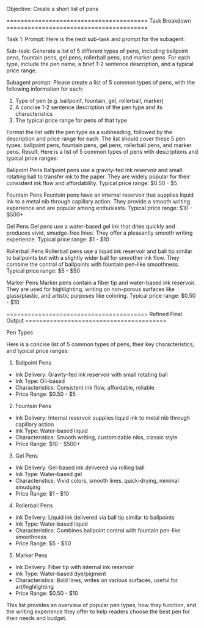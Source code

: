 Objective: Create a short list of pens

======================================== Task Breakdown ========================================

Task 1:
Prompt: Here is the next sub-task and prompt for the subagent:

Sub-task: Generate a list of 5 different types of pens, including ballpoint pens, fountain pens, gel pens, rollerball pens, and marker pens. For each type, include the pen name, a brief 1-2 sentence description, and a typical price range.

Subagent prompt: Please create a list of 5 common types of pens, with the following information for each:

1. Type of pen (e.g. ballpoint, fountain, gel, rollerball, marker) 
2. A concise 1-2 sentence description of the pen type and its characteristics
3. The typical price range for pens of that type

Format the list with the pen type as a subheading, followed by the description and price range for each. The list should cover these 5 pen types: ballpoint pens, fountain pens, gel pens, rollerball pens, and marker pens.
Result: Here is a list of 5 common types of pens with descriptions and typical price ranges:

Ballpoint Pens
Ballpoint pens use a gravity-fed ink reservoir and small rotating ball to transfer ink to the paper. They are widely popular for their consistent ink flow and affordability. Typical price range: $0.50 - $5

Fountain Pens 
Fountain pens have an internal reservoir that supplies liquid ink to a metal nib through capillary action. They provide a smooth writing experience and are popular among enthusiasts. Typical price range: $10 - $500+  

Gel Pens
Gel pens use a water-based gel ink that dries quickly and produces vivid, smudge-free lines. They offer a pleasantly smooth writing experience. Typical price range: $1 - $10

Rollerball Pens
Rollerball pens use a liquid ink reservoir and ball tip similar to ballpoints but with a slightly wider ball for smoother ink flow. They combine the control of ballpoints with fountain pen-like smoothness. Typical price range: $5 - $50

Marker Pens
Marker pens contain a fiber tip and water-based ink reservoir. They are used for highlighting, writing on non-porous surfaces like glass/plastic, and artistic purposes like coloring. Typical price range: $0.50 - $10

======================================== Refined Final Output ========================================

Pen Types

Here is a concise list of 5 common types of pens, their key characteristics, and typical price ranges:

1. Ballpoint Pens 
- Ink Delivery: Gravity-fed ink reservoir with small rotating ball
- Ink Type: Oil-based
- Characteristics: Consistent ink flow, affordable, reliable
- Price Range: $0.50 - $5

2. Fountain Pens
- Ink Delivery: Internal reservoir supplies liquid ink to metal nib through capillary action 
- Ink Type: Water-based liquid
- Characteristics: Smooth writing, customizable nibs, classic style
- Price Range: $10 - $500+

3. Gel Pens
- Ink Delivery: Gel-based ink delivered via rolling ball 
- Ink Type: Water-based gel
- Characteristics: Vivid colors, smooth lines, quick-drying, minimal smudging
- Price Range: $1 - $10

4. Rollerball Pens
- Ink Delivery: Liquid ink delivered via ball tip similar to ballpoints
- Ink Type: Water-based liquid
- Characteristics: Combines ballpoint control with fountain pen-like smoothness
- Price Range: $5 - $50

5. Marker Pens
- Ink Delivery: Fiber tip with internal ink reservoir
- Ink Type: Water-based dye/pigment
- Characteristics: Bold lines, writes on various surfaces, useful for art/highlighting
- Price Range: $0.50 - $10

This list provides an overview of popular pen types, how they function, and the writing experience they offer to help readers choose the best pen for their needs and budget.